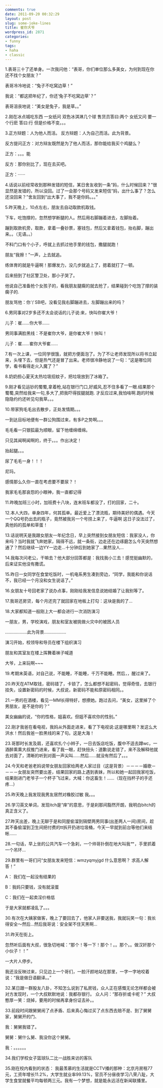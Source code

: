 ```yaml
---
comments: true
date: 2011-09-20 00:32:29
layout: post
slug: some-joke-lines
title: 崔你大爷
wordpress_id: 2871
categories:
- funny
tags:
- haha
- classic
---
```


1.表哥三十了还单身。一次我问他：“表哥，你们单位那么多美女，为何到现在你还不找个女朋友？”

表哥冷冷地说：“兔子不吃窝边草！”

我说：“都这把年纪了，你还‘兔子不吃窝边草’？”

表哥沮丧地说：“美女是兔子，我是草。。”



2.刚在冰点城吃东西 一女纸问 双色冰淇淋几个球 售货员答曰:两个 女纸又问 要一个行麽 答曰:行 但是价格不变。。。

3.正方辩题：人为他人而活。 反方辩题：人为自己而活。此为背景。

反方提问正方：对方辩友既然是为了他人而活，那你能给我买个鸡腿么？

正方：。。。能

反方：那你别比了，现在去买吧。

正方：······

4.话说以前经常收到那种发错的短信，某日舍友收到一条“妈，什么时候回来？”很显然是发错的，所以没回。过了一会那个号码又发来短信“妈，出什么事了？怎么还没回来？”舍友回到“出大事了，我不是你妈。。。”

5.昨天晚上，10点左右，朋友去自动取款机取钱。

下车，吃饱撑的，忽然想学断腿的人。然后用右脚蹦着进去，左脚抬着。

蹦到取款机旁，取款，拿着一叠钞票，塞钱包，然后又拿着钱包，抬右脚，蹦出来。。（无语。。）

不料门口有个小子，呼就上去抓过他手里的钱包，撒腿就跑！

朋友“我擦！”一声，上去就追。

练体育的就是牛逼啊！那爆发力，没几步就追上了，摁着就打了一顿。

后来扭到了社区警卫处，那小子哭了。

他说自己准备抢个女孩子的，看我朋友腿瘸的就去抢了，结果碰到个吃饱了撑的装瘸子的.

朋友骂他：你丫SB吧，没看见我右脚蹦进去，左脚蹦出来的吗？

6.男同事对2岁多还不太会说话的儿子说:来，快叫你崔大爷！

儿子：崔……你大爷……

男同事满脸黑线：不是崔你大爷，是你崔大爷！快叫！

儿子：崔……崔你大爷崔……

7.有一次上课，一位同学很饿，就把方便面泡了。为了不让老师发现所以将书立起来，头埋下去，但是热气还是冒了出来。老师很冷静地说了一句：“这是哪位同学，看书看得走火入魔了？”

8.奶奶担心夏天太热垃圾招蚊子，把垃圾放到了冰箱了。

9.刚才看见运钞的蜀蜀,拿着枪,站在银行门口,好威风,忍不住多看了一眼.结果那个蜀蜀,突然给我来一句,多大了,把我吓得拔腿就跑. 才反应过来,我怕啥啊.跑的时候隐隐约约还听见句我草。。。

10.带家狗毛毛出去散步，正处发情期。。。

一到达目标地便有一群公狗围过来，有多P之势啊。。。

毛毛看一只银狐最为顺眼，留下他缠绵缠绵。

只见其闻啊闻啊的，终于。。。作出决定！

抬起腿。。。

尿了毛毛一身！！！

尼玛，

感情那么久你一直在考虑要不要尿？！

我家毛毛那哀怨的小眼神，我一直都记得

11.昨晚加班三小时，加班费十八块，连末班车都没了，打的回家，二十。

12.本人大四，单身四年，何其孤单。最近爱上了漂流瓶，期待美好的偶遇。今天一个QQ号扔出去的瓶子，竟然被我另一个号捞上来了，牛逼啊 这日子没法过了， 真他妈的孤单和草蛋！

13.话说明天是我跟女朋友一年纪念日，早上突然接到女朋友短信：我家没人，你来吗？当时我就飞奔她家，隔得不远，就一条街，边走还在边琢磨怎么今天突然想通了？然后继续一边YY一边走…十分钟后到她家了…果然没人…

14.我每次问老公，干嘛去？他大部分回答都是：我找我小三去！感觉挺幽默的，后来证实他没有撒谎。

15.昨日一女同学在食堂吃饭时，一机电系男生凑到旁边，“同学，我能和你说话不，我已经一个月没和女生说话了。”

16.女朋友十号回老家了说办点事，刚刚给我发信息说她结婚了让我别等了。

17.我哥还房贷，每个月还完了就回家在地板上打勾：这块是我的了…

18.大家都知道一般刚上大一都会进行一次消防演习

一朋友，男，学校演戏，朋友和室友被挑做火灾中的被困人员

………………此为背景………………

演习开始，校领导和导员在楼下组织演习

朋友和其室友在楼上挥舞着袜子喊道

大爷，上来玩啊~~~

19.考期末英语，对自己说，不能睡，不能睡，千万不能睡。然后，，醒过来了。

20.昨天在ATM取钱，密码错了，卡锁了，怎么都想不起密码，觉得奇怪，去银行挂失，设置新密码的时候，大叔说，新密码不能和原密码相同。。

21.一男的在酒楼，看见一MM长得特好，想撩她。跑过去问，“美女，这里掉了个男朋友，是不是你的？”

美女幽幽的说，“你的性格，姐喜欢。但姐不喜欢你的性别。”

22.刚才我爸在看电视，我妈从外面走进来，看了下电视说:这是哪里啊？发这么大洪水！然后我爸一脸黑线的来了句。这是大海！

23.哥那时长发及肩，还喜欢扎个小辫子，一日去饭店吃饭，腹中不适去蹲wc，一酒醉熏熏大叔推门进来，看了我一眼，赶快扭头：道歉说走错了，来不及解释他就去对面了，清晰的听到对面一声尖叫……然后……就没有然后了。。。

24.今天和老爸老妈说带女朋友回家给两老人家过目（这是背景）－－－－婚歌－－－－女朋友突然要出差，结果回家的路上遇到表妹，所以和她一起回我家吃饭，结果刚进门老爷子一个杯子飞过来，大喊：你这畜生！……（现在挡杯子的手还疼…）

25.昨天晚上我发现我男友居然对橡胶过敏 我。。。

26.学习英文单词，发现itch是“痒”的意思，于是刹那间豁然开朗，我明白bitch的真正含义了。

27.昨天出差，晚上无聊于是和同屋偷溜到隔壁两男同事(出差两人一间)房间，趁其不备偷溜到卫生间把付费的tt拆开扔进垃圾桶，今天一早就到前台等他们来结帐……

28.一句话，早上坐的公共汽车一个急刹，一个帅哥扑倒在地大叫我艹，手里抓着一个吊环…

29.群里有一哥们问“女朋友发来短信：wmzyqmyjgd 什么意思啊？ 求高人解答！”

A： 我们在一起没有结果的

B：我妈只要钱，没有就滚蛋

C：我们在一起卖淫价格低

于是大家就都凌乱了。。。

30.有次在大姨家做客，晚上了要回去了，他家人非要送我，我就玩笑一句：我长得安全～然后…然后我哥说：安全架不住天黑啊…

31.昨天在街上。

忽然听后面有大叔，很急切地喊：“那个！等一下！那个！。。那个。。做汉奸那个小伙子！！”

一大片人停步。

我还没反映过来，只见边上一个哥们，一脸汗颜地站在那里，一字一字地咬着说：“我是做日语翻译。。”

32.某日跟一群股友八卦，不知怎么说到了私房钱，众人正在感慨无论怎样都会被对方发现时，一个大叔默默地说：我都存银行。 众人问：“那存折或卡呢？” 大叔憨厚一笑：烧掉，要用的时候再拿身份证去补。。

33.前段时间跟舅舅闹了点矛盾、后来真心悔过买了点东西去赔不是、到了舅舅家，舅舅开的门、

我：舅舅我错了。

舅舅：舅什么舅、我没你这个舅舅。

我：。。。。。。

34.我们学校女子篮球队二比一战胜来访的客队

35.刚在校内看到的状态： 我最羡慕的生活就是CCTV播的那种：北京月房租77元，工资年增长11.2%，大学生就业率99.13%，官员不分昼夜学习八荣八耻，大学生食堂就餐平均每顿两三元。我有一个梦想，就是能永远活在新闻联播里。
